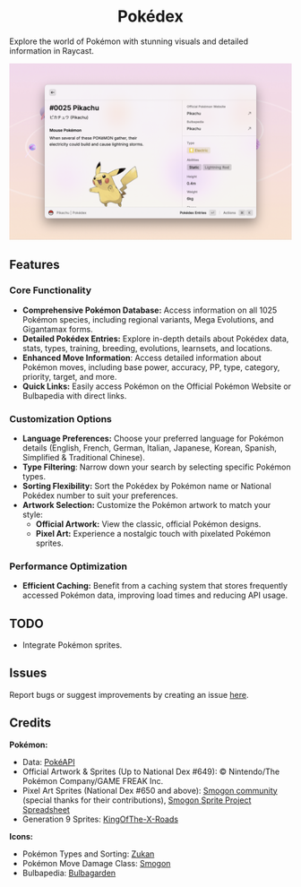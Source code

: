 <p align="center">
  <h1 align="center">Pokédex</h1>
</p>

Explore the world of Pokémon with stunning visuals and detailed information in Raycast.

![Example](./metadata/pokedex-2.png)

## Features

### Core Functionality

* **Comprehensive Pokémon Database:** Access information on all 1025 Pokémon species, including regional variants, Mega Evolutions, and Gigantamax forms.
* **Detailed Pokédex Entries:** Explore in-depth details about Pokédex data, stats, types, training, breeding, evolutions, learnsets, and locations.
* **Enhanced Move Information**: Access detailed information about Pokémon moves, including base power, accuracy, PP, type, category, priority, target, and more.
* **Quick Links:** Easily access Pokémon on the Official Pokémon Website or Bulbapedia with direct links.

### Customization Options

* **Language Preferences:** Choose your preferred language for Pokémon details (English, French, German, Italian, Japanese, Korean, Spanish, Simplified & Traditional Chinese).
* **Type Filtering**: Narrow down your search by selecting specific Pokémon types.
* **Sorting Flexibility:** Sort the Pokédex by Pokémon name or National Pokédex number to suit your preferences.
* **Artwork Selection:** Customize the Pokémon artwork to match your style:
  * **Official Artwork:** View the classic, official Pokémon designs.
  * **Pixel Art:** Experience a nostalgic touch with pixelated Pokémon sprites.

### Performance Optimization

* **Efficient Caching:** Benefit from a caching system that stores frequently accessed Pokémon data, improving load times and reducing API usage.

## TODO

* Integrate Pokémon sprites.

## Issues

Report bugs or suggest improvements by creating an issue [here](https://github.com/anhthang/raycast-pokedex/issues).

## Credits

**Pokémon:**

* Data: [PokéAPI](https://pokeapi.co/)
* Official Artwork & Sprites (Up to National Dex #649): © Nintendo/The Pokémon Company/GAME FREAK Inc.
* Pixel Art Sprites (National Dex #650 and above): [Smogon community](https://www.smogon.com/forums/threads/smogon-sprite-project.3647722/) (special thanks for their contributions), [Smogon Sprite Project Spreadsheet](https://docs.google.com/spreadsheets/d/1acgzAjh0dnFRQnjZu8kSjS177rKCzpFfEHRLtwuuXRU/edit?gid=0#gid=0)
* Generation 9 Sprites: [KingOfThe-X-Roads](https://www.deviantart.com/kingofthe-x-roads)

**Icons:**

* Pokémon Types and Sorting: [Zukan](https://zukan.pokemon.co.jp/)
* Pokémon Move Damage Class: [Smogon](https://www.smogon.com/dex/ss/moves/)
* Bulbapedia: [Bulbagarden](https://bulbagarden.net/)
